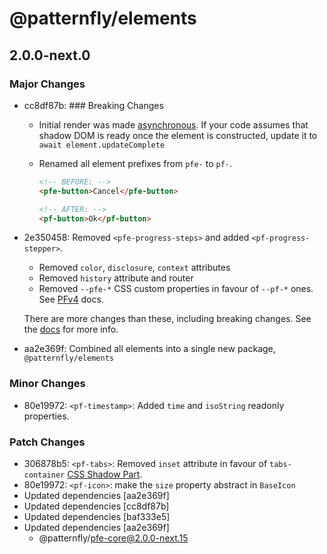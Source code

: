 # @patternfly/elements

## 2.0.0-next.0

### Major Changes

- cc8df87b: ### Breaking Changes

  - Initial render was made [asynchronous][async].
    If your code assumes that shadow DOM is ready once the element is constructed,
    update it to `await element.updateComplete`
  - Renamed all element prefixes from `pfe-` to `pf-`.

    ```html
    <!-- BEFORE: -->
    <pfe-button>Cancel</pfe-button>

    <!-- AFTER: -->
    <pf-button>Ok</pf-button>
    ```

  [async]: https://lit.dev/docs/components/lifecycle/#reactive-update-cycle

- 2e350458: Removed `<pfe-progress-steps>` and added `<pf-progress-stepper>`.

  - Removed `color`, `disclosure`, `context` attributes
  - Removed `history` attribute and router
  - Removed `--pfe-*` CSS custom properties in favour of `--pf-*` ones. See [PFv4][pfv4] docs.

  There are more changes than these, including breaking changes. See the [docs][docs] for more info.

  [docs]: https://patternflyelements.org/components/progress-stepper/
  [pfv4]: https://patternfly.org/v4/

- aa2e369f: Combined all elements into a single new package, `@patternfly/elements`

### Minor Changes

- 80e19972: `<pf-timestamp>`: Added `time` and `isoString` readonly properties.

### Patch Changes

- 306878b5: `<pf-tabs>`: Removed `inset` attribute in favour of `tabs-container` [CSS Shadow Part](https://patternflyelements.org/components/tabs/#css-shadow-parts).
- 80e19972: `<pf-icon>`: make the `size` property abstract in `BaseIcon`
- Updated dependencies [aa2e369f]
- Updated dependencies [cc8df87b]
- Updated dependencies [baf333e5]
- Updated dependencies [aa2e369f]
  - @patternfly/pfe-core@2.0.0-next.15
